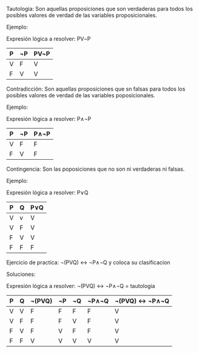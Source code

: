 Tautologia: Son aquellas proposiciones que son verdaderas para todos los posibles valores de verdad de las variables proposicionales.


Ejemplo:

Expresión lógica a resolver: PV¬P

| P | ¬P | PV¬P |
|---|----|------|
| V | F  |   V  |  
| F | V  |   V  |


Contradicción: Son aquellas proposiciones que sn falsas para todos los posibles valores de verdad de las variables poposicionales.


Ejemplo:

Expresión lógica a resolver: P∧¬P

| P | ¬P | P∧¬P |
|---|----|------|
| V | F  |   F  |  
| F | V  |   F  |

Contingencia: Son las poposiciones que no son ni verdaderas ni falsas.


Ejemplo:

Expresión lógica a resolver: P∨Q

| P | Q | P∨Q |
|---|---|-----|
| V | v |  V  |  
| V | F |  V  |
| F | V |  V  |
| F | F |  F  |



Ejercicio de practica:  ¬(PVQ) ↔ ¬P∧¬Q y coloca su clasificacion


Soluciones:

Expresión lógica a resolver: ¬(PVQ) ↔ ¬P∧¬Q  = tautologia

| P | Q | ¬(PVQ) | ¬P | ¬Q | ¬P∧¬Q  | ¬(PVQ) ↔ ¬P∧¬Q |
|---|---|--------|----|----|--------|----------------|
| V | V |    F   |  F |  F |   F    |       V        |
| V | F |    F   |  F |  V |   F    |       V        |
| F | V |    F   |  V |  F |   F    |       V        |
| F | F |    V   |  V |  V |   V    |       V        |